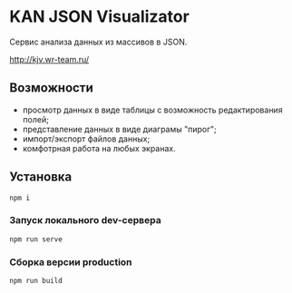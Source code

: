 # KAN JSON Visualizator  
Сервис анализа данных из массивов в JSON.

http://kjv.wr-team.ru/

## Возможности  
* просмотр данных в виде таблицы с возможность редактирования полей;
* представление данных в виде диаграмы "пирог";
* импорт/экспорт файлов данных;
* комфотрная работа на любых экранах.

## Установка 
```
npm i
```

### Запуск локального dev-сервера
```
npm run serve
```

### Сборка версии production
```
npm run build
```